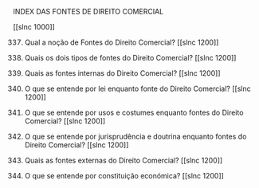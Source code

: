 INDEX DAS FONTES DE DIREITO COMERCIAL

[[slnc 1000]]

337. Qual a noção de Fontes do Direito Comercial?
[[slnc 1200]]

338. Quais os dois tipos de fontes do Direito Comercial?
[[slnc 1200]]

339. Quais as fontes internas do Direito Comercial?
[[slnc 1200]]


340. O que se entende por lei enquanto fonte do Direito Comercial?
[[slnc 1200]]


341. O que se entende por usos e costumes enquanto fontes do Direito Comercial?
[[slnc 1200]]


342. O que se entende por jurisprudência e doutrina enquanto fontes do Direito Comercial?
[[slnc 1200]]


343. Quais as fontes externas do Direito Comercial?
[[slnc 1200]]


344. O que se entende por constituição económica?
[[slnc 1200]]








